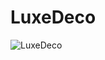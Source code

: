 # LuxeDeco
![LuxeDeco](https://github.com/skupta12/LuxeDeco/assets/89469062/190b4d88-726c-4e4a-a4f6-ad3a8d1cdcc0)
